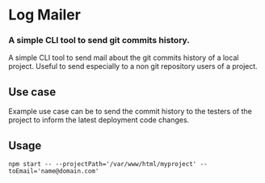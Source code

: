 # Log Mailer

### A simple CLI tool to send git commits history. 
A simple CLI tool to send mail about the git commits history of a local project. 
Useful to send especially to a non git repository users of a project.


## Use case

Example use case can be to send the commit history to the testers of the project to inform the latest deployment code changes.


## Usage

`npm start -- --projectPath='/var/www/html/myproject' --toEmail='name@domain.com'`